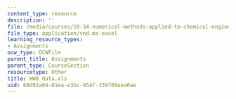 ```yaml
---
content_type: resource
description: ''
file: /media/courses/10-34-numerical-methods-applied-to-chemical-engineering-fall-2015/88d92a8481eae3bc954f339709aea0ae_HW8_data.xls
file_type: application/vnd.ms-excel
learning_resource_types:
- Assignments
ocw_type: OCWFile
parent_title: Assignments
parent_type: CourseSection
resourcetype: Other
title: HW8_data.xls
uid: 88d92a84-81ea-e3bc-954f-339709aea0ae
---
```

